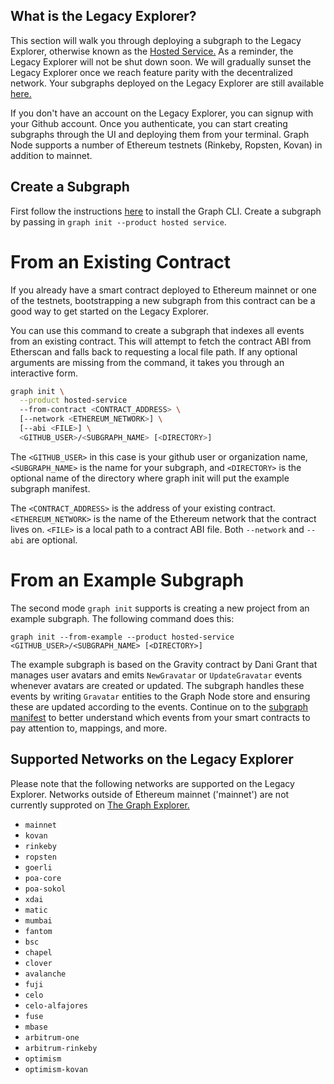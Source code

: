 ## What is the Legacy Explorer?

This section will walk you through deploying a subgraph to the Legacy Explorer, otherwise known as the [Hosted Service.](https://thegraph.com/legacy-explorer/) As a reminder, the Legacy Explorer will not be shut down soon. We will gradually sunset the Legacy Explorer once we reach feature parity with the decentralized network. Your subgraphs deployed on the Legacy Explorer are still available [here.](https://thegraph.com/legacy-explorer/) 

If you don't have an account on the Legacy Explorer, you can signup with your Github account. Once you authenticate, you can start creating subgraphs through the UI and deploying them from your terminal. Graph Node supports a number of Ethereum testnets (Rinkeby, Ropsten, Kovan) in addition to mainnet.

## Create a Subgraph 
First follow the instructions [here](https://thegraph.com/docs/developer/define-subgraph-hosted) to install the Graph CLI. Create a subgraph by passing in `graph init --product hosted service`. 

# From an Existing Contract
If you already have a smart contract deployed to Ethereum mainnet or one of the testnets, bootstrapping a new subgraph from this contract can be a good way to get started on the Legacy Explorer. 

You can use this command to create a subgraph that indexes all events from an existing contract. This will attempt to fetch the contract ABI from Etherscan and falls back to requesting a local file path. If any optional arguments are missing from the command, it takes you through an interactive form. 

```sh
graph init \
  --product hosted-service
  --from-contract <CONTRACT_ADDRESS> \
  [--network <ETHEREUM_NETWORK>] \
  [--abi <FILE>] \
  <GITHUB_USER>/<SUBGRAPH_NAME> [<DIRECTORY>]
```

The `<GITHUB_USER>` in this case is your github user or organization name, `<SUBGRAPH_NAME>` is the name for your subgraph, and `<DIRECTORY>` is the optional name of the directory where graph init will put the example subgraph manifest.

The `<CONTRACT_ADDRESS>` is the address of your existing contract. `<ETHEREUM_NETWORK>` is the name of the Ethereum network that the contract lives on. `<FILE>` is a local path to a contract ABI file. Both `--network` and `--abi` are optional.

# From an Example Subgraph
The second mode `graph init` supports is creating a new project from an example subgraph. The following command does this:

```
graph init --from-example --product hosted-service <GITHUB_USER>/<SUBGRAPH_NAME> [<DIRECTORY>]
```

The example subgraph is based on the Gravity contract by Dani Grant that manages user avatars and emits `NewGravatar` or `UpdateGravatar` events whenever avatars are created or updated. The subgraph handles these events by writing `Gravatar` entities to the Graph Node store and ensuring these are updated according to the events. Continue on to the [subgraph manifest](https://thegraph.com/docs/developer/create-subgraph-hosted#the-subgraph-manifest) to better understand which events from your smart contracts to pay attention to, mappings, and more. 


## Supported Networks on the Legacy Explorer
Please note that the following networks are supported on the Legacy Explorer. Networks outside of Ethereum mainnet ('mainnet') are not currently supproted on [The Graph Explorer.](https://thegraph.com/explorer)

- `mainnet`
- `kovan`
- `rinkeby`
- `ropsten`
- `goerli`
- `poa-core`
- `poa-sokol`
- `xdai`
- `matic`
- `mumbai`
- `fantom`
- `bsc`
- `chapel`
- `clover`
- `avalanche`
- `fuji`
- `celo`
- `celo-alfajores`
- `fuse`
- `mbase`
- `arbitrum-one`
- `arbitrum-rinkeby`
- `optimism`
- `optimism-kovan`




